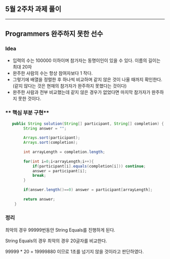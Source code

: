 ## 5월 2주차 과제 풀이
---
## Programmers 완주하지 못한 선수
### **Idea**
* 입력의 수는 100000 이하이며 참가자는 동명이인이 있을 수 있다. 이름의 길이는 최대 20자
* 완주한 사람의 수는 항상 참여자보다 1 작다.
* 그렇기에 배열을 정렬한 후 하나씩 비교하며 같지 않은 것이 나올 때까지 확인한다.(같지 않다는 것은 현재의 참가자가 완주하지 못했다는 것이다)
* 완주한 사람과 전부 비교했는데 같지 않은 경우가 없었다면 마지막 참가자가 완주하지 못한 것이다.


### ** 핵심 부분 구현**
```java
   public String solution(String[] participant, String[] completion) {
        String answer = "";
        
        Arrays.sort(participant);
        Arrays.sort(completion);
        
        int arrayLength = completion.length;
        
        for(int i=0;i<arrayLength;i++){
            if(participant[i].equals(completion[i])) continue;
            answer = participant[i];
            break;
        }
        
        if(answer.length()==0) answer = participant[arrayLength];
        
        return answer;
    }

```

### 정리
최악의 경우 99999번동안 String Equals를 진행하게 된다.

String Equals의 경우 최악의 경우 20글자를 비교한다.

99999 * 20 = 19999880 이므로 1초를 넘기지 않을 것이라고 판단하였다.
